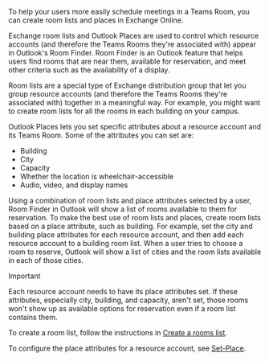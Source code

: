 
To help your users more easily schedule meetings in a Teams Room, you can create room lists and places in Exchange Online. 

Exchange room lists and Outlook Places are used to control which resource accounts (and therefore the Teams Rooms they're associated with) appear in Outlook's Room Finder. Room Finder is an Outlook feature that helps users find rooms that are near them, available for reservation, and meet other criteria such as the availability of a display.

Room lists are a special type of Exchange distribution group that let you group resource accounts (and therefore the Teams Rooms they're associated with) together in a meaningful way. For example, you might want to create room lists for all the rooms in each building on your campus.

Outlook Places lets you set specific attributes about a resource account and its Teams Room. Some of the attributes you can set are:

- Building
- City
- Capacity
- Whether the location is wheelchair-accessible
- Audio, video, and display names

Using a combination of room lists and place attributes selected by a user, Room Finder in Outlook will show a list of rooms available to them for reservation. To make the best use of room lists and places, create room lists based on a place attribute, such as building. For example, set the city and building place attributes for each resource account, and then add each resource account to a building room list. When a user tries to choose a room to reserve, Outlook will show a list of cities and the room lists available in each of those cities.

> [!IMPORTANT]
> Each resource account needs to have its place attributes set. If these attributes, especially city, building, and capacity, aren't set, those rooms won't show up as available options for reservation even if a room list contains them.

To create a room list, follow the instructions in [Create a rooms list](/exchange/recipients/room-mailboxes?view=exchserver-2019#create-a-room-list).

To configure the place attributes for a resource account, see [Set-Place](/powershell/module/exchange/set-place).
